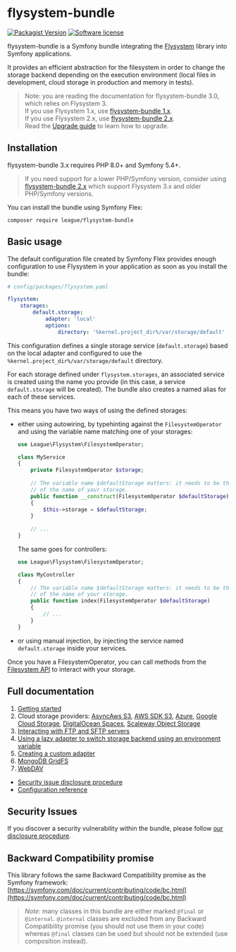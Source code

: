 # flysystem-bundle

[![Packagist Version](https://img.shields.io/packagist/v/league/flysystem-bundle.svg?style=flat-square)](https://packagist.org/packages/league/flysystem-bundle)
[![Software license](https://img.shields.io/github/license/thephpleague/flysystem-bundle.svg?style=flat-square)](https://github.com/thephpleague/flysystem-bundle/blob/master/LICENSE)

flysystem-bundle is a Symfony bundle integrating the [Flysystem](https://flysystem.thephpleague.com)
library into Symfony applications. 

It provides an efficient abstraction for the filesystem in order to change the storage backend depending
on the execution environment (local files in development, cloud storage in production and memory in tests).

> Note: you are reading the documentation for flysystem-bundle 3.0, which relies on Flysystem 3.  
> If you use Flysystem 1.x, use [flysystem-bundle 1.x](https://github.com/thephpleague/flysystem-bundle/tree/1.x).  
> If you use Flysystem 2.x, use [flysystem-bundle 2.x](https://github.com/thephpleague/flysystem-bundle/tree/2.x).  
> Read the [Upgrade guide](https://github.com/thephpleague/flysystem-bundle/blob/master/UPGRADE.md) to learn how to upgrade.

## Installation

flysystem-bundle 3.x requires PHP 8.0+ and Symfony 5.4+.

> If you need support for a lower PHP/Symfony version, consider using 
> [flysystem-bundle 2.x](https://github.com/thephpleague/flysystem-bundle/tree/2.x) which support Flysystem 3.x 
> and older PHP/Symfony versions.

You can install the bundle using Symfony Flex:

```
composer require league/flysystem-bundle
```

## Basic usage

The default configuration file created by Symfony Flex provides enough configuration to
use Flysystem in your application as soon as you install the bundle:

```yaml
# config/packages/flysystem.yaml

flysystem:
    storages:
        default.storage:
            adapter: 'local'
            options:
                directory: '%kernel.project_dir%/var/storage/default'
```

This configuration defines a single storage service (`default.storage`) based on the local adapter
and configured to use the `%kernel.project_dir%/var/storage/default` directory.

For each storage defined under `flysystem.storages`, an associated service is created using the
name you provide (in this case, a service `default.storage` will be created). The bundle also
creates a named alias for each of these services.

This means you have two ways of using the defined storages:

* either using autowiring, by typehinting against the `FilesystemOperator` and using the
  variable name matching one of your storages:

    ```php
    use League\Flysystem\FilesystemOperator;
    
    class MyService
    {
        private FilesystemOperator $storage;
        
        // The variable name $defaultStorage matters: it needs to be the camelized version
        // of the name of your storage. 
        public function __construct(FilesystemOperator $defaultStorage)
        {
            $this->storage = $defaultStorage;
        }
        
        // ...
    }
    ```
    
  The same goes for controllers:
    
    ```php
    use League\Flysystem\FilesystemOperator;
    
    class MyController
    {
        // The variable name $defaultStorage matters: it needs to be the camelized version
        // of the name of your storage. 
        public function index(FilesystemOperator $defaultStorage)
        {
            // ...
        }
    }
    ```

* or using manual injection, by injecting the service named `default.storage` inside 
  your services.
  
Once you have a FilesystemOperator, you can call methods from the
[Filesystem API](https://flysystem.thephpleague.com/v2/docs/usage/filesystem-api/)
to interact with your storage.

## Full documentation

1. [Getting started](https://github.com/thephpleague/flysystem-bundle/blob/master/docs/1-getting-started.md)
2. Cloud storage providers:
   [AsyncAws S3](https://github.com/thephpleague/flysystem-bundle/blob/master/docs/2-cloud-storage-providers.md#asyncaws-s3),
   [AWS SDK S3](https://github.com/thephpleague/flysystem-bundle/blob/master/docs/2-cloud-storage-providers.md#aws-sdk-s3),
   [Azure](https://github.com/thephpleague/flysystem-bundle/blob/master/docs/2-cloud-storage-providers.md#azure),
   [Google Cloud Storage](https://github.com/thephpleague/flysystem-bundle/blob/master/docs/2-cloud-storage-providers.md#google-cloud-storage),
   [DigitalOcean Spaces](https://github.com/thephpleague/flysystem-bundle/blob/master/docs/2-cloud-storage-providers.md#digitalocean-spaces),
   [Scaleway Object Storage](https://github.com/thephpleague/flysystem-bundle/blob/master/docs/2-cloud-storage-providers.md#scaleway-object-storage)
3. [Interacting with FTP and SFTP servers](https://github.com/thephpleague/flysystem-bundle/blob/master/docs/3-interacting-with-ftp-and-sftp-servers.md)
4. [Using a lazy adapter to switch storage backend using an environment variable](https://github.com/thephpleague/flysystem-bundle/blob/master/docs/4-using-lazy-adapter-to-switch-at-runtime.md)
5. [Creating a custom adapter](https://github.com/thephpleague/flysystem-bundle/blob/master/docs/5-creating-a-custom-adapter.md)
6. [MongoDB GridFS](https://github.com/thephpleague/flysystem-bundle/blob/master/docs/6-gridfs.md)
7. [WebDAV](https://github.com/thephpleague/flysystem-bundle/blob/master/docs/7-webdav.md)

* [Security issue disclosure procedure](https://github.com/thephpleague/flysystem-bundle/blob/master/docs/A-security-disclosure-procedure.md)
* [Configuration reference](https://github.com/thephpleague/flysystem-bundle/blob/master/docs/B-configuration-reference.md)

## Security Issues

If you discover a security vulnerability within the bundle, please follow
[our disclosure procedure](https://github.com/thephpleague/flysystem-bundle/blob/master/docs/A-security-disclosure-procedure.md).

## Backward Compatibility promise

This library follows the same Backward Compatibility promise as the Symfony framework:
[https://symfony.com/doc/current/contributing/code/bc.html](https://symfony.com/doc/current/contributing/code/bc.html)

> *Note*: many classes in this bundle are either marked `@final` or `@internal`.
> `@internal` classes are excluded from any Backward Compatibility promise (you should not use them in your code)
> whereas `@final` classes can be used but should not be extended (use composition instead).
